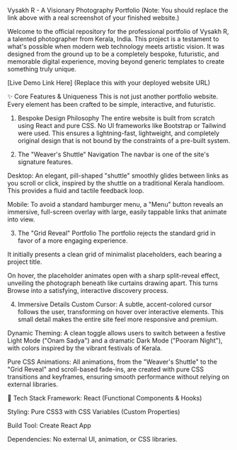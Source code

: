 Vysakh R - A Visionary Photography Portfolio
(Note: You should replace the link above with a real screenshot of your finished website.)

Welcome to the official repository for the professional portfolio of Vysakh R, a talented photographer from Kerala, India. This project is a testament to what's possible when modern web technology meets artistic vision. It was designed from the ground up to be a completely bespoke, futuristic, and memorable digital experience, moving beyond generic templates to create something truly unique.

[Live Demo Link Here] (Replace this with your deployed website URL)

✨ Core Features & Uniqueness
This is not just another portfolio website. Every element has been crafted to be simple, interactive, and futuristic.

1. Bespoke Design Philosophy
The entire website is built from scratch using React and pure CSS. No UI frameworks like Bootstrap or Tailwind were used. This ensures a lightning-fast, lightweight, and completely original design that is not bound by the constraints of a pre-built system.

2. The "Weaver's Shuttle" Navigation
The navbar is one of the site's signature features.

Desktop: An elegant, pill-shaped "shuttle" smoothly glides between links as you scroll or click, inspired by the shuttle on a traditional Kerala handloom. This provides a fluid and tactile feedback loop.

Mobile: To avoid a standard hamburger menu, a "Menu" button reveals an immersive, full-screen overlay with large, easily tappable links that animate into view.

3. The "Grid Reveal" Portfolio
The portfolio rejects the standard grid in favor of a more engaging experience.

It initially presents a clean grid of minimalist placeholders, each bearing a project title.

On hover, the placeholder animates open with a sharp split-reveal effect, unveiling the photograph beneath like curtains drawing apart. This turns Browse into a satisfying, interactive discovery process.

4. Immersive Details
Custom Cursor: A subtle, accent-colored cursor follows the user, transforming on hover over interactive elements. This small detail makes the entire site feel more responsive and premium.

Dynamic Theming: A clean toggle allows users to switch between a festive Light Mode ("Onam Sadya") and a dramatic Dark Mode ("Pooram Night"), with colors inspired by the vibrant festivals of Kerala.

Pure CSS Animations: All animations, from the "Weaver's Shuttle" to the "Grid Reveal" and scroll-based fade-ins, are created with pure CSS transitions and keyframes, ensuring smooth performance without relying on external libraries.

🚀 Tech Stack
Framework: React (Functional Components & Hooks)

Styling: Pure CSS3 with CSS Variables (Custom Properties)

Build Tool: Create React App

Dependencies: No external UI, animation, or CSS libraries.